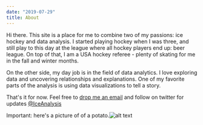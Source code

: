 ```yaml
---
date: "2019-07-29"
title: About
---
```


Hi there. This site is a place for me to combine two of my passions: ice hockey and data analysis. I started playing hockey when I was three, and still play to this day at the league where all hockey players end up: beer league. On top of that, I am a USA hockey referee - plenty of skating for me in the fall and winter months. 

On the other side, my day job is in the field of data analytics. I love exploring data and uncovering relationships and explanations. One of my favorite parts of the analysis is using data visualizations to tell a story. 

That's it for now. Feel free to [drop me an email](https://iceanalysis.com/contact) and follow on twitter for updates [@IceAnalysis](https://twitter.com/IceAnalysis)

Important: here's a picture of of a potato.![alt text](/potato.png "It's a potato")